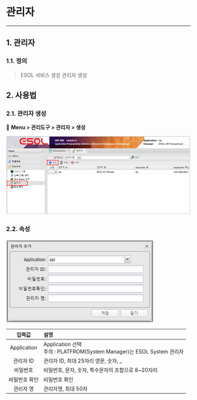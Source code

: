 # 관리자

---

## 1. 관리자
### 1.1. 정의

>ESOL 서비스 생성 관리자 생성  

## 2. 사용법
### 2.1. 관리자 생성

🎈 __Menu > 관리도구 > 관리자 > 생성__

<img src = "./images/03-management-tools-manager-01.PNG" width = "650px"> </img>

### 2.2. 속성

<img src = "./images/03-management-tools-manager-02.PNG" width = "400px"> </img>

| 입력값 | 설명 |
|:--:|:--|
| Application | Application 선택</br>주의 : PLATFROM(System Manager)는 ESOL System 관리자 |
| 관리자 ID | 관리자 ID, 최대 25자리 영문, 숫자, _ |
| 비밀번호 | 비밀번호, 문자, 숫자, 특수문자의 조합으로 8~20자리 |
| 비밀번호 확인 | 비밀번호 확인 |
| 관리자 명 | 관리자명, 최대 50자 |
 
